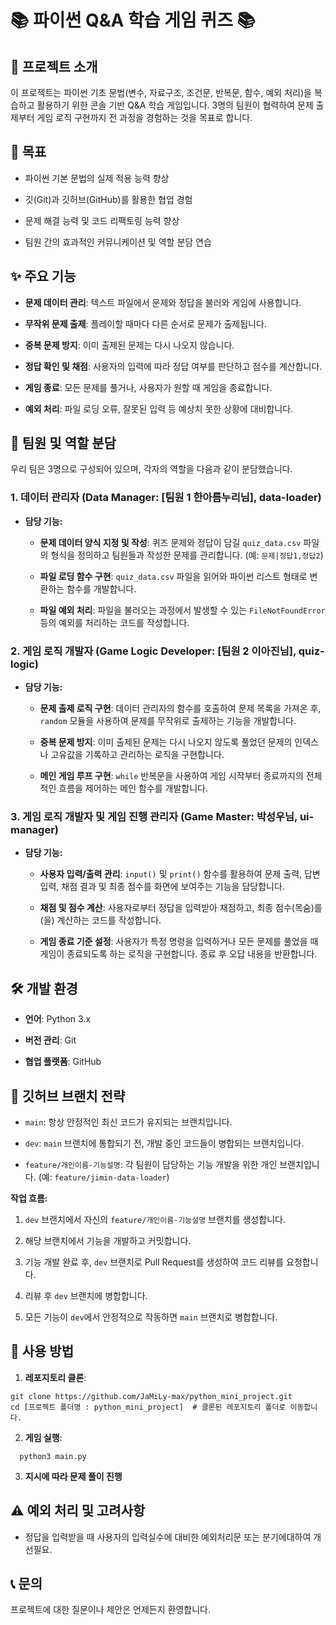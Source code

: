 # 📚 파이썬 Q&A 학습 게임 퀴즈 📚

## 🚀 프로젝트 소개

이 프로젝트는 파이썬 기초 문법(변수, 자료구조, 조건문, 반복문, 함수, 예외 처리)을 복습하고 활용하기 위한 콘솔 기반 Q&A 학습 게임입니다. 3명의 팀원이 협력하여 문제 출제부터 게임 로직 구현까지 전 과정을 경험하는 것을 목표로 합니다.

## 🎯 목표

* 파이썬 기본 문법의 실제 적용 능력 향상

* 깃(Git)과 깃허브(GitHub)를 활용한 협업 경험

* 문제 해결 능력 및 코드 리팩토링 능력 향상

* 팀원 간의 효과적인 커뮤니케이션 및 역할 분담 연습

## ✨ 주요 기능

* **문제 데이터 관리**: 텍스트 파일에서 문제와 정답을 불러와 게임에 사용합니다.

* **무작위 문제 출제**: 플레이할 때마다 다른 순서로 문제가 출제됩니다.

* **중복 문제 방지**: 이미 출제된 문제는 다시 나오지 않습니다.

* **정답 확인 및 채점**: 사용자의 입력에 따라 정답 여부를 판단하고 점수를 계산합니다.

* **게임 종료**: 모든 문제를 풀거나, 사용자가 원할 때 게임을 종료합니다.

* **예외 처리**: 파일 로딩 오류, 잘못된 입력 등 예상치 못한 상황에 대비합니다.

## 👥 팀원 및 역할 분담

우리 팀은 3명으로 구성되어 있으며, 각자의 역할을 다음과 같이 분담했습니다.

### 1. 데이터 관리자 (Data Manager: [팀원 1 한아름누리님], data-loader)

* **담당 기능:**

  * **문제 데이터 양식 지정 및 작성**: 퀴즈 문제와 정답이 담길 `quiz_data.csv` 파일의 형식을 정의하고 팀원들과 작성한 문제를 관리합니다. (예: `문제|정답1,정답2`)

  * **파일 로딩 함수 구현**: `quiz_data.csv` 파일을 읽어와 파이썬 리스트 형태로 변환하는 함수를 개발합니다.

  * **파일 예외 처리**: 파일을 불러오는 과정에서 발생할 수 있는 `FileNotFoundError` 등의 예외를 처리하는 코드를 작성합니다.

### 2. 게임 로직 개발자 (Game Logic Developer: [팀원 2 이아진님], quiz-logic)

* **담당 기능:**

  * **문제 출제 로직 구현**: 데이터 관리자의 함수를 호출하여 문제 목록을 가져온 후, `random` 모듈을 사용하여 문제를 무작위로 출제하는 기능을 개발합니다.

  * **중복 문제 방지**: 이미 출제된 문제는 다시 나오지 않도록 풀었던 문제의 인덱스나 고유값을 기록하고 관리하는 로직을 구현합니다.

  * **메인 게임 루프 구현**: `while` 반복문을 사용하여 게임 시작부터 종료까지의 전체적인 흐름을 제어하는 메인 함수를 개발합니다.

### 3. 게임 로직 개발자 및 게임 진행 관리자 (Game Master: 박성우님, ui-manager)

* **담당 기능:**

  * **사용자 입력/출력 관리**: `input()` 및 `print()` 함수를 활용하여 문제 출력, 답변 입력, 채점 결과 및 최종 점수를 화면에 보여주는 기능을 담당합니다.

  * **채점 및 점수 계산**: 사용자로부터 정답을 입력받아 채점하고, 최종 점수(목숨)를(을) 계산하는 코드를 작성합니다.

  * **게임 종료 기준 설정**: 사용자가 특정 명령을 입력하거나 모든 문제를 풀었을 때 게임이 종료되도록 하는 로직을 구현합니다. 종료 후 오답 내용을 반환합니다.

## 🛠️ 개발 환경

* **언어**: Python 3.x

* **버전 관리**: Git

* **협업 플랫폼**: GitHub

## 📝 깃허브 브랜치 전략

* `main`: 항상 안정적인 최신 코드가 유지되는 브랜치입니다.

* `dev`: `main` 브랜치에 통합되기 전, 개발 중인 코드들이 병합되는 브랜치입니다.

* `feature/개인이름-기능설명`: 각 팀원이 담당하는 기능 개발을 위한 개인 브랜치입니다. (예: `feature/jimin-data-loader`)

**작업 흐름:**

1. `dev` 브랜치에서 자신의 `feature/개인이름-기능설명` 브랜치를 생성합니다.

2. 해당 브랜치에서 기능을 개발하고 커밋합니다.

3. 기능 개발 완료 후, `dev` 브랜치로 Pull Request를 생성하여 코드 리뷰를 요청합니다.

4. 리뷰 후 `dev` 브랜치에 병합합니다.

5. 모든 기능이 `dev`에서 안정적으로 작동하면 `main` 브랜치로 병합합니다.

## 🚀 사용 방법

1. **레포지토리 클론**:

```
git clone https://github.com/JaMiLy-max/python_mini_project.git
cd [프로젝트 폴더명 : python_mini_project]  # 클론된 레포지토리 폴더로 이동합니다.
```

2. **게임 실행**:
```
  python3 main.py  
```
3. **지시에 따라 문제 풀이 진행**

## ⚠️ 예외 처리 및 고려사항

* 정답을 입력받을 때 사용자의 입력실수에 대비한 예외처리문 또는 분기에대하여 개선필요.

## 📞 문의

프로젝트에 대한 질문이나 제안은 언제든지 환영합니다.
